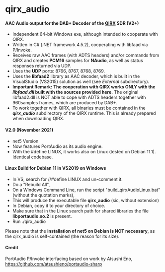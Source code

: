 # qirx_audio
#### AAC Audio output for the DAB+ Decoder of the [QIRX](https://softsyst.com/qirx) SDR (V2+)  
- Independent 64-bit Windows exe, although intended to cooperate with QIRX.
- Written in C# (.NET framework 4.5.2), cooperating with libfaad via P/Invoke.
- Receives raw AAC frames (with ADTS headers) and/or commands from QIRX and creates **PCM16** samples for **NAudio**, as well as status responses returned via UDP.  
- Uses the **UDP** ports: 8766, 8767, 8768, 8769.
- Uses the **libfaad2** library as AAC decoder, which is built in the VisualStudio (VS2015) solution as well (see _External_ subdirectory).  
- **Important Remark:
The cooperation with QIRX works ONLY with the _libfaad.dll_ built with the sources provided here.** The original libfaad2.dll is NOT able to cope with ADTS headers together with 960samples frames, which are produced by DAB+. 
- To work together with QIRX, all binaries must be contained in the **_qirx_audio_** subdirectory of the QIRX runtime. This is already prepared when downloading QIRX.
#### V2.0 (November 2021) 
- net5 Version
- Now features PortAudio as its audio engine.
- With the #define LINUX, it works also on Linux (tested on Debian 11.1). Identical codebase.
#### Linux Build for Debian 11 in VS2019 on Windows
- In VS, search for //#define LINUX and un-comment it.
- Do a "Rebuild All",
- On a Windows Command Line, run the script "build_qirxAudioLinux.bat" (without the quotation marks),
- This will produce the executable file **qirx_audio** (sic, without extension)
- In Debian, copy it to your directory of choice.
- Make sure that in the Linux search path for shared libraries the file **libportaudio.so.2** is present.
- Run ./qirx_audio

Please note that the **installation of net5 on Debian is NOT necessary**, as the qirx_audio is self-contained (the reason for its size).
#### Credit 
PortAudio P/Invoke interfacing based on work by Atsushi Eno, https://github.com/atsushieno/portaudio-sharp
